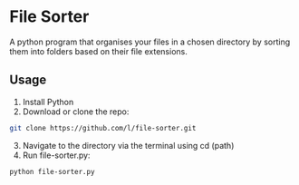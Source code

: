 # File Sorter

A python program that organises your files in a chosen directory by sorting them into folders based on their file extensions.

## Usage
1. Install Python
2. Download or clone the repo:
```bash 
git clone https://github.com/l/file-sorter.git
```
3. Navigate to the directory via the terminal using cd (path)
4. Run file-sorter.py:
```bash 
python file-sorter.py
```


